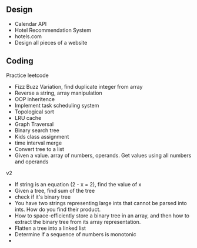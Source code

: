 ## Design
- Calendar API
- Hotel Recommendation System
- hotels.com
- Design all pieces of a website

## Coding
Practice leetcode
- Fizz Buzz Variation, find duplicate integer from array
- Reverse a string, array manipulation
- OOP inheritence
- Implement task scheduling system
- Topological sort
- LRU cache
- Graph Traversal
- Binary search tree
- Kids class assignment
- time interval merge
- Convert tree to a list
- Given a value. array of numbers, operands. Get values using all numbers and operands

v2
- If string is an equation (2 - x = 2), find the value of x
- Given a tree, find sum of the tree
- check if it's binary tree
- You have two strings representing large ints that cannot be parsed into ints. How do you find their product.
- How to space-efficiently store a binary tree in an array, and then how to extract the binary tree from its array representation.
- Flatten a tree into a linked list
- Determine if a sequence of numbers is monotonic
- 
